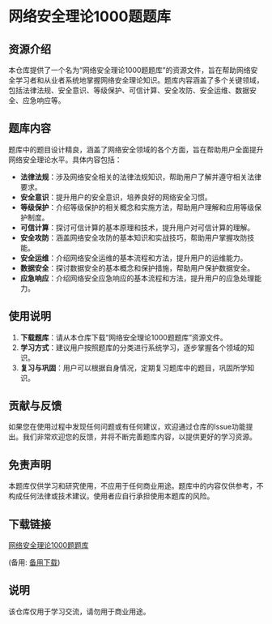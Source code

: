 # 网络安全理论1000题题库

## 资源介绍

本仓库提供了一个名为“网络安全理论1000题题库”的资源文件，旨在帮助网络安全学习者和从业者系统地掌握网络安全理论知识。题库内容涵盖了多个关键领域，包括法律法规、安全意识、等级保护、可信计算、安全攻防、安全运维、数据安全、应急响应等。

## 题库内容

题库中的题目设计精良，涵盖了网络安全领域的各个方面，旨在帮助用户全面提升网络安全理论水平。具体内容包括：

- **法律法规**：涉及网络安全相关的法律法规知识，帮助用户了解并遵守相关法律要求。
- **安全意识**：提升用户的安全意识，培养良好的网络安全习惯。
- **等级保护**：介绍等级保护的相关概念和实施方法，帮助用户理解和应用等级保护制度。
- **可信计算**：探讨可信计算的基本原理和技术，提升用户对可信计算的理解。
- **安全攻防**：涵盖网络安全攻防的基本知识和实战技巧，帮助用户掌握攻防技能。
- **安全运维**：介绍网络安全运维的基本流程和方法，提升用户的运维能力。
- **数据安全**：探讨数据安全的基本概念和保护措施，帮助用户保护数据安全。
- **应急响应**：介绍网络安全应急响应的基本流程和方法，提升用户的应急处理能力。

## 使用说明

1. **下载题库**：请从本仓库下载“网络安全理论1000题题库”资源文件。
2. **学习方式**：建议用户按照题库的分类进行系统学习，逐步掌握各个领域的知识。
3. **复习与巩固**：用户可以根据自身情况，定期复习题库中的题目，巩固所学知识。

## 贡献与反馈

如果您在使用过程中发现任何问题或有任何建议，欢迎通过仓库的Issue功能提出。我们非常欢迎您的反馈，并将不断完善题库内容，以提供更好的学习资源。

## 免责声明

本题库仅供学习和研究使用，不应用于任何商业用途。题库中的内容仅供参考，不构成任何法律或技术建议。使用者应自行承担使用本题库的风险。

## 下载链接
[网络安全理论1000题题库](https://pan.quark.cn/s/d3624d15a561) 

(备用: [备用下载](https://pan.baidu.com/s/1GfHFE4uCb7OniR_IORyBjQ?pwd=1234))

## 说明

该仓库仅用于学习交流，请勿用于商业用途。
